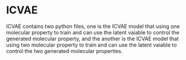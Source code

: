# ICVAE
ICVAE contains two python files, one is the ICVAE model that using one molecular property to train and can use the latent vaiable to control the generated molecular property, and the another is the ICVAE model that using two molecular property to train and can use the latent vaiable to control the two generated molecular properties.
